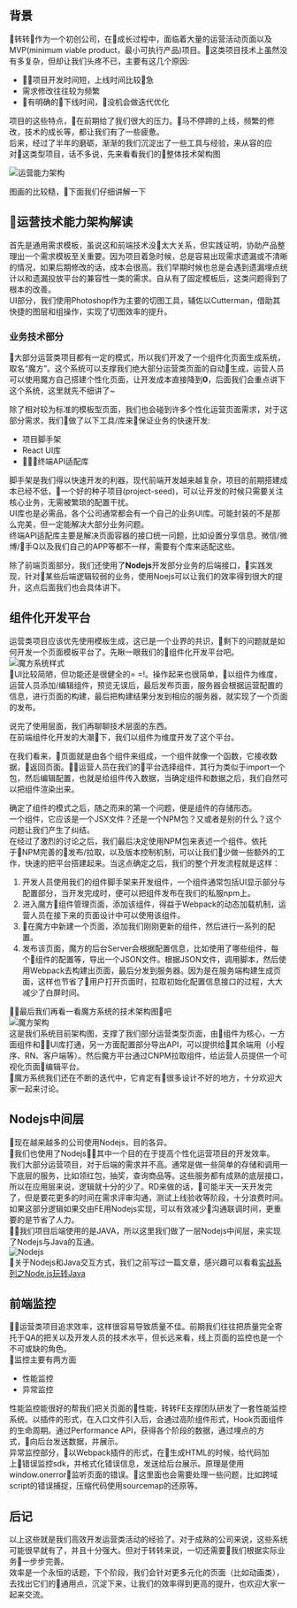 ## 背景  
转转作为一个初创公司，在成长过程中，面临着大量的运营活动页面以及MVP(minimum viable product，最小可执行产品)项目。这类项目技术上虽然没有多复杂，但却让我们头疼不已，主要有这几个原因:
 - 项目开发时间短，上线时间比较急
 - 需求修改往往较为频繁
 - 有明确的下线时间，没机会做迭代优化

项目的这些特点，在前期给了我们很大的压力。马不停蹄的上线，频繁的修改，技术的成长等，都让我们有了一些疲惫。  
后来，经过了半年的磨砺，渐渐的我们沉淀出了一些工具与经验，来从容的应对这类型项目，话不多说，先来看看我们的整体技术架构图  

![运营能力架构](images/yyarti.png)  

图画的比较糙，下面我们仔细讲解一下  

## 运营技术能力架构解读  
首先是通用需求模板，虽说这和前端技术没太大关系，但实践证明，协助产品整理出一个需求模板至关重要。因为项目着急时候，总是容易出现需求遗漏或不清晰的情况，如果后期修改的话，成本会很高。我们早期时候也总是会遇到遗漏埋点统计以和遗漏投放平台的兼容性一类的需求。自从有了固定模板后，这类问题得到了根本的改善。  
UI部分，我们使用Photoshop作为主要的切图工具，辅佐以Cutterman，借助其快捷的图层和组操作，实现了切图效率的提升。  

### 业务技术部分
大部分运营类项目都有一定的模式，所以我们开发了一个组件化页面生成系统，取名“魔方”。这个系统可以支撑我们绝大部分运营类页面的自动生成，运营人员可以使用魔方自己搭建个性化页面，让开发成本直接降到**0**，后面我们会重点讲下这个系统，这里就先不细讲了~  

除了相对较为标准的模板型页面，我们也会碰到许多个性化运营页面需求，对于这部分需求，我们做了以下工具/库来保证业务的快速开发:
- 项目脚手架
- React UI库
- 终端API适配库  

脚手架是我们得以快速开发的利器，现代前端开发越来越复杂，项目的前期搭建成本已经不低，一个好的种子项目(project-seed)，可以让开发的时候只需要关注核心业务，无需被繁琐的配置干扰。  
UI库也是必需品，各个公司通常都会有一个自己的业务UI库。可能封装的不是那么完美，但一定能解决大部分业务问题。  
终端API适配库主要是解决页面容器的接口统一问题，比如设置分享信息。微信/微博/手Q以及我们自己的APP等都不一样，需要有个库来适配这些。  

除了前端页面部分，我们还使用了**Nodejs**开发部分业务的后端接口，实践发现，针对某些后端逻辑较弱的业务，使用Noejs可以让我们的效率得到很大的提升，这点后面我们也会具体讲下。

## 组件化开发平台
运营类项目应该优先使用模板生成，这已是一个业界的共识，剩下的问题就是如何开发一个页面模板平台了。先瞅一眼我们的组件化开发平台吧。  
![魔方系统样式](images/mfui.png)  
UI比较简陋，但功能还是很健全的= =!。操作起来也很简单，以组件为维度，运营人员添加/编辑组件，预览无误后，最后发布页面，服务器会根据运营配置的信息，进行页面的构建，最后把构建结果分发到相应的服务器，就实现了一个页面的发布。  

说完了使用层面，我们再聊聊技术层面的东西。  
在前端组件化开发的大潮下，我们以组件为维度开发了这个平台。  

在我们看来，页面就是由各个组件来组成，一个组件就像一个函数，它接收数据，返回页面。运营人员在我们的平台选择组件，其行为类似于import一个包，然后编辑配置，也就是给组件传入数据，当确定组件和数据之后，我们自然可以把组件渲染出来。  

确定了组件的模式之后，随之而来的第一个问题，便是组件的存储形态。  
一个组件，它应该是一个JSX文件？还是一个NPM包？又或者是别的什么？这个问题让我们产生了纠结。  
在经过了激烈的讨论之后，我们最后决定使用NPM包来表述一个组件。依托于NPM完善的发布/拉取，以及版本控制机制，可以让我们少做一些额外的工作，快速的把平台搭建起来。当这点确定之后，我们的整个开发流程就是这样：  
1. 开发人员使用我们的组件脚手架来开发组件，一个组件通常包括UI显示部分与配置部分，当开发完成时，便可以把组件发布在我们的私服npm上。
2. 进入魔方组件管理页面，添加该组件，得益于Webpack的动态加载机制，运营人员在接下来的页面设计中可以使用该组件。
3. 在魔方中新建一个页面，添加我们刚刚更新的组件，然后进行一系列的配置。
4. 发布该页面，魔方的后台Server会根据配置信息，比如使用了哪些组件，每个组件的配置等，导出一个JSON文件。根据JSON文件，调用脚本，然后使用Webpack去构建出页面，最后分发到服务器。因为是在服务端构建生成页面，这样也节省了用户打开页面时，拉取初始化配置信息接口的过程，大大减少了白屏时间。  

最后我们再看一看魔方系统的技术架构图吧  
![魔方架构](images/mfjg.png)  
这是我们系统目前架构图，支撑了我们部分运营类型页面，由组件为核心，一方面组件和UI库打通，另一方面配置部分导出API，可以提供给其余端用（小程序、RN、客户端等）。然后魔方平台通过CNPM拉取组件，给运营人员提供一个可视化页面编辑平台。  
魔方系统我们还在不断的迭代中，它肯定有很多设计不好的地方，十分欢迎大家一起来讨论。  

## Nodejs中间层  
现在越来越多的公司使用Nodejs，目的各异。  
我们也使用了Nodejs，其中一个目的在于提高个性化运营项目的开发效率。  
我们大部分运营项目，对于后端的需求并不高。通常是做一些简单的存储和调用一下底层的服务，比如领红包，抽奖，查询商品等。这些服务都有成熟的底层接口，所以在应用层来说，逻辑就十分的少了。RD来做的话，可能半天一天开发完了，但是要花更多的时间在需求评审沟通，测试上线验收等阶段，十分浪费时间。如果这部分逻辑如果交由FE用Nodejs实现，可以有效减少沟通联调时间，更重要的是节省了人力。  
我们项目后端使用的是JAVA，所以这里我们做了一层Nodejs中间层，来实现了Nodejs与Java的互通。  
![Nodejs](images/nodejs.png)  
关于Nodejs和Java交互方式，我们之前写过一篇文章，感兴趣可以看看[实战系列之Node.js玩转Java](https://mp.weixin.qq.com/s?__biz=MzU0OTExNzYwNg==&mid=2247483944&idx=1&sn=57f68d4de321a3928c9b2016bbac24df&chksm=fbb589e1ccc200f7912d81ad40385c3a55f5bc2bcfa35e1a10a5aaf863de6f67fff8ea500b2a#rd)


## 前端监控
运营类项目追求效率，这样很容易导致质量不佳。前期我们往往把质量完全寄托于QA的把关以及开发人员的技术水平，但长远来看，线上页面的监控也是一个不可或缺的角色。  
监控主要有两方面  
- 性能监控
- 异常监控

性能监控能很好的帮我们把关页面的性能，转转FE支撑团队研发了一套性能监控系统。以插件的形式，在入口文件引入后，会通过高阶组件形式，Hook页面组件的生命周期。通过Performance API，获得各个阶段的数据，通过埋点的方式，向后台发送数据，并展示。  
异常监控部分，以Webpack插件的形式，在生成HTML的时候，给代码加上错误监控sdk，并格式化错误信息，发送给后台展示。原理是使用window.onerror监听页面的错误。这里面也会需要处理一些问题，比如跨域script的错误捕捉，压缩代码使用sourcemap的还原等。  

## 后记
以上这些就是我们高效开发运营类活动的经验了。对于成熟的公司来说，这些系统可能很早就有了，并且十分强大。但对于转转来说，一切还需要我们根据实际业务一步步完善。  
效率是一个永恒的话题，下个阶段，我们会针对更多元化的页面（比如动画类），去找出它们的通用点，沉淀下来，让我们的效率得到更高的提升，也欢迎大家一起来交流。

